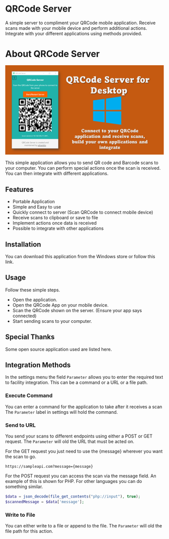 # QRCode Server

A simple server to compliment your QRCode mobile application. 
Receive scans made with your mobile device and perform additional actions.
Integrate with your different applications using methods provided.


# About QRCode Server

![screenshot](./qrcode_banner.png)

This simple application allows you to send QR code and Barcode scans to your computer.
You can perform special actions once the scan is received. You can then integrate with different applications.


## Features

* Portable Application
* Simple and Easy to use
* Quickly connect to server (Scan QRCode to connect mobile device)
* Receive scans to clipboard or save to file
* Implement actions once data is received
* Possible to integrate with other applications

## Installation

You can download this application from the Windows store or follow this link.

## Usage

Follow these simple steps.

* Open the application.
* Open the QRCode App on your mobile device.
* Scan the QRCode shown on the server. (Ensure your app says connected)
* Start sending scans to your computer.

## Special Thanks
Some open source application used are listed here.

## Integration Methods

In the settings menu the field `Parameter` allows you to enter the required text
to facility integration. This can be a command or a URL or a file path.

### Execute Command
You can enter a command for the application to take after it receives a scan
The `Parameter` label in settings will hold the command.

### Send to URL
You send your scans to different endpoints using either a POST or GET request.
The `Parameter` will old the URL that must be acted on.

For the GET request you just need to use the {message} wherever you want the scan to go.

```text
https://sampleapi.com?message={message}
```

For the POST request you can access the scan via the message field.
An example of this is shown for PHP. For other languages you can do something similar.
```php
$data = json_decode(file_get_contents("php://input"), true);
$scannedMessage = $data['message'];
```

### Write to File

You can either write to a file or append to the file.
The `Parameter` will old the file path for this action.

